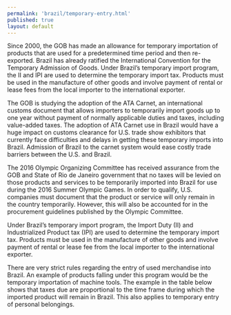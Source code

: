```yaml
---
permalink: 'brazil/temporary-entry.html'
published: true
layout: default
---
```

Since 2000, the GOB has made an allowance for temporary importation of products that are used for a predetermined time period and then re-exported. Brazil has already ratified the International Convention for the Temporary Admission of Goods. Under Brazil’s temporary import program, the II and IPI are used to determine the temporary import tax. Products must be used in the manufacture of other goods and involve payment of rental or lease fees from the local importer to the international exporter.

The GOB is studying the adoption of the ATA Carnet, an international customs document that allows importers to temporarily import goods up to one year without payment of normally applicable duties and taxes, including value-added taxes. The adoption of ATA Carnet use in Brazil would have a huge impact on customs clearance for U.S. trade show exhibitors that currently face difficulties and delays in getting these temporary imports into Brazil. Admission of Brazil to the carnet system would ease costly trade barriers between the U.S. and Brazil.

The 2016 Olympic Organizing Committee has received assurance from the GOB and State of Rio de Janeiro government that no taxes will be levied on those products and services to be temporarily imported into Brazil for use during the 2016 Summer Olympic Games. In order to qualify, U.S. companies must document that the product or service will only remain in the country temporarily. However, this will also be accounted for in the procurement guidelines published by the Olympic Committee.

Under Brazil’s temporary import program, the Import Duty (II) and Industrialized Product tax (IPI) are used to determine the temporary import tax. Products must be used in the manufacture of other goods and involve payment of rental or lease fee from the local importer to the international exporter.

There are very strict rules regarding the entry of used merchandise into Brazil. An example of products falling under this program would be the temporary importation of machine tools. The example in the table below shows that taxes due are proportional to the time frame during which the imported product will remain in Brazil. This also applies to temporary entry of personal belongings.
